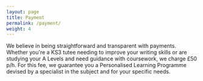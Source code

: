 ```yaml
---
layout: page
title: Payment
permalink: /payment/
weight: 4
---
```


We believe in being straightforward and transparent with payments. Whether you're a KS3 tutee needing to improve your writing skills or are studying your A Levels and need guidance with coursework, we charge £50 p/h. For this fee, we guarantee you a Personalised Learning Programme devised by a specialist in the subject and for your specific needs.

